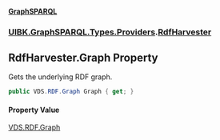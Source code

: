 #### [GraphSPARQL](./index.md 'index')
### [UIBK.GraphSPARQL.Types.Providers](./UIBK-GraphSPARQL-Types-Providers.md 'UIBK.GraphSPARQL.Types.Providers').[RdfHarvester](./UIBK-GraphSPARQL-Types-Providers-RdfHarvester.md 'UIBK.GraphSPARQL.Types.Providers.RdfHarvester')
## RdfHarvester.Graph Property
Gets the underlying RDF graph.  
```csharp
public VDS.RDF.Graph Graph { get; }
```
#### Property Value
[VDS.RDF.Graph](https://docs.microsoft.com/en-us/dotnet/api/VDS.RDF.Graph 'VDS.RDF.Graph')  
